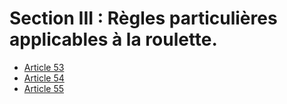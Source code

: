 # Section III : Règles particulières applicables à la roulette.

- [Article 53](article-53.md)
- [Article 54](article-54.md)
- [Article 55](article-55.md)
